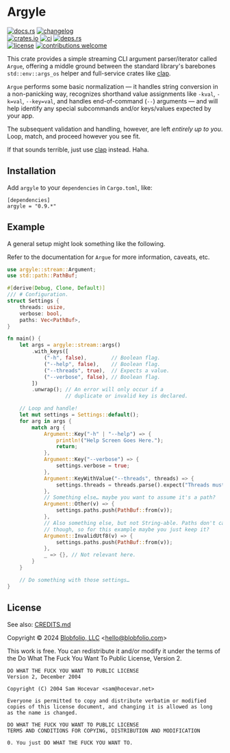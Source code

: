 # Argyle

[![docs.rs](https://img.shields.io/docsrs/argyle.svg?style=flat-square&label=docs.rs)](https://docs.rs/argyle/)
[![changelog](https://img.shields.io/crates/v/argyle.svg?style=flat-square&label=changelog&color=9b59b6)](https://github.com/Blobfolio/argyle/blob/master/CHANGELOG.md)<br>
[![crates.io](https://img.shields.io/crates/v/argyle.svg?style=flat-square&label=crates.io)](https://crates.io/crates/argyle)
[![ci](https://img.shields.io/github/actions/workflow/status/Blobfolio/argyle/ci.yaml?style=flat-square&label=ci)](https://github.com/Blobfolio/argyle/actions)
[![deps.rs](https://deps.rs/repo/github/blobfolio/argyle/status.svg?style=flat-square&label=deps.rs)](https://deps.rs/repo/github/blobfolio/argyle)<br>
[![license](https://img.shields.io/badge/license-wtfpl-ff1493?style=flat-square)](https://en.wikipedia.org/wiki/WTFPL)
[![contributions welcome](https://img.shields.io/badge/PRs-welcome-brightgreen.svg?style=flat-square&label=contributions)](https://github.com/Blobfolio/argyle/issues)

This crate provides a simple streaming CLI argument parser/iterator called `Argue`, offering a middle ground between the standard library's barebones `std::env::args_os` helper and full-service crates like [clap](https://crates.io/crates/clap).

`Argue` performs some basic normalization — it handles string conversion in a non-panicking way, recognizes shorthand value assignments like `-kval`, `-k=val`, `--key=val`, and handles end-of-command (`--`) arguments — and will help identify any special subcommands and/or keys/values expected by your app.

The subsequent validation and handling, however, are left _entirely up to you_. Loop, match, and proceed however you see fit.

If that sounds terrible, just use [clap](https://crates.io/crates/clap) instead. Haha.



## Installation

Add `argyle` to your `dependencies` in `Cargo.toml`, like:

```
[dependencies]
argyle = "0.9.*"
```



## Example

A general setup might look something like the following.

Refer to the documentation for `Argue` for more information, caveats, etc.

```rust
use argyle::stream::Argument;
use std::path::PathBuf;

#[derive(Debug, Clone, Default)]
/// # Configuration.
struct Settings {
    threads: usize,
    verbose: bool,
    paths: Vec<PathBuf>,
}

fn main() {
    let args = argyle::stream::args()
        .with_keys([
            ("-h", false),        // Boolean flag.
            ("--help", false),    // Boolean flag.
            ("--threads", true),  // Expects a value.
            ("--verbose", false), // Boolean flag.
        ])
        .unwrap(); // An error will only occur if a
                   // duplicate or invalid key is declared.

    // Loop and handle!
    let mut settings = Settings::default();
    for arg in args {
        match arg {
            Argument::Key("-h" | "--help") => {
                println!("Help Screen Goes Here.");
                return;
            },
            Argument::Key("--verbose") => {
                settings.verbose = true;
            },
            Argument::KeyWithValue("--threads", threads) => {
                settings.threads = threads.parse().expect("Threads must be a number!");
            },
            // Something else… maybe you want to assume it's a path?
            Argument::Other(v) => {
                settings.paths.push(PathBuf::from(v));
            },
            // Also something else, but not String-able. Paths don't care,
            // though, so for this example maybe you just keep it?
            Argument::InvalidUtf8(v) => {
                settings.paths.push(PathBuf::from(v));
            },
            _ => {}, // Not relevant here.
        }
    }

    // Do something with those settings…
}
```



## License

See also: [CREDITS.md](CREDITS.md)

Copyright © 2024 [Blobfolio, LLC](https://blobfolio.com) &lt;hello@blobfolio.com&gt;

This work is free. You can redistribute it and/or modify it under the terms of the Do What The Fuck You Want To Public License, Version 2.

    DO WHAT THE FUCK YOU WANT TO PUBLIC LICENSE
    Version 2, December 2004
    
    Copyright (C) 2004 Sam Hocevar <sam@hocevar.net>
    
    Everyone is permitted to copy and distribute verbatim or modified
    copies of this license document, and changing it is allowed as long
    as the name is changed.
    
    DO WHAT THE FUCK YOU WANT TO PUBLIC LICENSE
    TERMS AND CONDITIONS FOR COPYING, DISTRIBUTION AND MODIFICATION
    
    0. You just DO WHAT THE FUCK YOU WANT TO.
